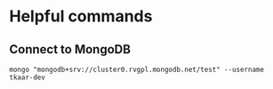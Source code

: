 # Helpful commands

## Connect to MongoDB
``` mongo "mongodb+srv://cluster0.rvgpl.mongodb.net/test" --username tkaar-dev ```